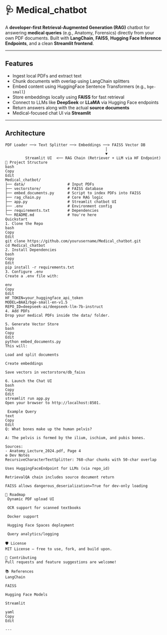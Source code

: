 # 🩺 Medical_chatbot

A **developer-first Retrieval-Augmented Generation (RAG)** chatbot for answering **medical queries** (e.g., Anatomy, Forensics) directly from your own PDF documents. Built with **LangChain**, **FAISS**, **Hugging Face Inference Endpoints**, and a clean **Streamlit frontend**.

---

##  Features

-  Ingest local PDFs and extract text
-  Chunk documents with overlap using LangChain splitters
-  Embed content using HuggingFace Sentence Transformers (e.g., `bge-small`)
-  Store embeddings locally using **FAISS** for fast retrieval
-  Connect to LLMs like **DeepSeek** or **LLaMA** via Hugging Face endpoints
-  Return answers along with the actual **source documents**
-  Medical-focused chat UI via **Streamlit**

---

##  Architecture

```text
PDF Loader ──> Text Splitter ──> Embeddings ──> FAISS Vector DB
                                             │
                                             ▼
         Streamlit UI  <── RAG Chain (Retriever + LLM via HF Endpoint)
📁 Project Structure
bash
Copy
Edit
Medical_chatbot/
├── data/                   # Input PDFs
├── vectorstore/            # FAISS database
├── embed_documents.py      # Script to index PDFs into FAISS
├── rag_chain.py            # Core RAG logic
├── app.py                  # Streamlit chatbot UI
├── .env                    # Environment config
├── requirements.txt        # Dependencies
└── README.md               # You're here
Quickstart
1. Clone the Repo
bash
Copy
Edit
git clone https://github.com/yourusername/Medical_chatbot.git
cd Medical_chatbot
2. Install Dependencies
bash
Copy
Edit
pip install -r requirements.txt
3. Configure .env
Create a .env file with:

env
Copy
Edit
HF_TOKEN=your_huggingface_api_token
MODEL=BAAI/bge-small-en-v1.5
REPO_ID=deepseek-ai/deepseek-llm-7b-instruct
4. Add PDFs
Drop your medical PDFs inside the data/ folder.

5. Generate Vector Store
bash
Copy
Edit
python embed_documents.py
This will:

Load and split documents

Create embeddings

Save vectors in vectorstore/db_faiss

6. Launch the Chat UI
bash
Copy
Edit
streamlit run app.py
Open your browser to http://localhost:8501.

 Example Query
text
Copy
Edit
Q: What bones make up the human pelvis?

A: The pelvis is formed by the ilium, ischium, and pubis bones.

Sources:
- Anatomy_Lecture_2024.pdf, Page 4
⚙ Dev Notes
RecursiveCharacterTextSplitter: 768-char chunks with 50-char overlap

Uses HuggingFaceEndpoint for LLMs (via repo_id)

RetrievalQA chain includes source document return

FAISS allows dangerous_deserialization=True for dev-only loading

📌 Roadmap
 Dynamic PDF upload UI

 OCR support for scanned textbooks

 Docker support

 Hugging Face Spaces deployment

 Query analytics/logging

🛡 License
MIT License — free to use, fork, and build upon.

🤝 Contributing
Pull requests and feature suggestions are welcome!

📚 References
LangChain

FAISS

Hugging Face Models

Streamlit

yaml
Copy
Edit

---
